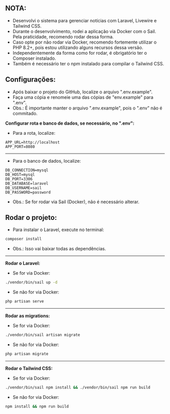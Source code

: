 ## NOTA:
- Desenvolvi o sistema para gerenciar notícias com Laravel, Livewire e Tailwind CSS.
- Durante o desenvolvimento, rodei a aplicação via Docker com o Sail. Pela praticidade, recomendo rodar dessa forma.
- Caso opte por não rodar via Docker, recomendo fortemente utilizar o PHP 8.2+, pois estou utilizando alguns recursos dessa versão.
- Independentemente da forma como for rodar, é obrigatório ter o Composer instalado.
- Também é necessário ter o npm instalado para compilar o Tailwind CSS.

## Configurações:
- Após baixar o projeto do GitHub, localize o arquivo ".env.example".
- Faça uma cópia e renomeie uma das cópias de "env.example" para ".env".
- Obs.: É importante manter o arquivo ".env.example", pois o ".env" não é commitado.

**Configurar rota e banco de dados, se necessário, no ".env":**
- Para a rota, localize:
```env
APP_URL=http://localhost
APP_PORT=8080
```

---

- Para o banco de dados, localize:
```env
DB_CONNECTION=mysql
DB_HOST=mysql
DB_PORT=3306
DB_DATABASE=laravel
DB_USERNAME=sail
DB_PASSWORD=password
```
- Obs.: Se for rodar via Sail (Docker), não é necessário alterar.

## Rodar o projeto:
- Para instalar o Laravel, execute no terminal:
```bash
composer install
```
- Obs.: Isso vai baixar todas as dependências.

---

**Rodar o Laravel:**
- Se for via Docker:
```bash
./vendor/bin/sail up -d
```
- Se não for via Docker:
```bash
php artisan serve
```

---

**Rodar as migrations:**
- Se for via Docker:
```bash
./vendor/bin/sail artisan migrate
```
- Se não for via Docker:
```bash
php artisan migrate
```

---

**Rodar o Tailwind CSS:**
- Se for via Docker:
```bash
./vendor/bin/sail npm install && ./vendor/bin/sail npm run build
```
- Se não for via Docker:
```bash
npm install && npm run build
```
